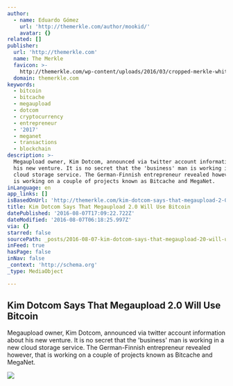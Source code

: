 ```yaml
---
author:
  - name: Eduardo Gómez
    url: 'http://themerkle.com/author/mookid/'
    avatar: {}
related: []
publisher:
  url: 'http://themerkle.com'
  name: The Merkle
  favicon: >-
    http://themerkle.com/wp-content/uploads/2016/03/cropped-merkle-white-1-192x192.png
  domain: themerkle.com
keywords:
  - bitcoin
  - bitcache
  - megaupload
  - dotcom
  - cryptocurrency
  - entrepreneur
  - '2017'
  - meganet
  - transactions
  - blockchain
description: >-
  Megaupload owner, Kim Dotcom, announced via twitter account information about
  his new venture. It is no secret that the 'business' man is working in a new
  cloud storage service. The German-Finnish entrepreneur revealed however, that
  is working on a couple of projects known as Bitcache and MegaNet.
inLanguage: en
app_links: []
isBasedOnUrl: 'http://themerkle.com/kim-dotcom-says-that-megaupload-2-0-will-use-bitcoin/'
title: Kim Dotcom Says That Megaupload 2.0 Will Use Bitcoin
datePublished: '2016-08-07T17:09:22.722Z'
dateModified: '2016-08-07T06:18:25.997Z'
via: {}
starred: false
sourcePath: _posts/2016-08-07-kim-dotcom-says-that-megaupload-20-will-use-bitcoin.md
inFeed: true
hasPage: false
inNav: false
_context: 'http://schema.org'
_type: MediaObject

---
```

<article style=""><h1>Kim Dotcom Says That Megaupload 2.0 Will Use Bitcoin</h1><p>Megaupload owner, Kim Dotcom, announced via twitter account information about his new venture. It is no secret that the 'business' man is working in a new cloud storage service. The German-Finnish entrepreneur revealed however, that is working on a couple of projects known as Bitcache and MegaNet.</p><img src="http://themerkle.com/wp-content/uploads/2016/08/167514589.jpg" /></article>